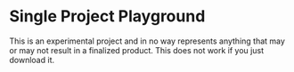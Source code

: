 # Single Project Playground

This is an experimental project and in no way represents anything that may or may not result in a finalized product. This does not work if you just download it.
